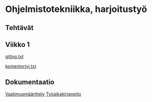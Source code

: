 # Ohjelmistotekniikka, harjoitustyö
## Tehtävät
## Viikko 1

[gitlog.txt](https://github.com/realclever/ot-harjoitustyo/blob/main/laskarit/viikko1/gitlog.txt)

[komentorivi.txt](https://github.com/realclever/ot-harjoitustyo/blob/main/laskarit/viikko1/komentorivi.txt)

## Dokumentaatio

[Vaatimusmäärittely](https://github.com/realclever/ot-harjoitustyo/blob/main/dokumentaatio/vaatimusmaarittely.md)
[Työaikakirjanpito](https://github.com/realclever/ot-harjoitustyo/blob/main/dokumentaatio/tuntikirjanpito.md)